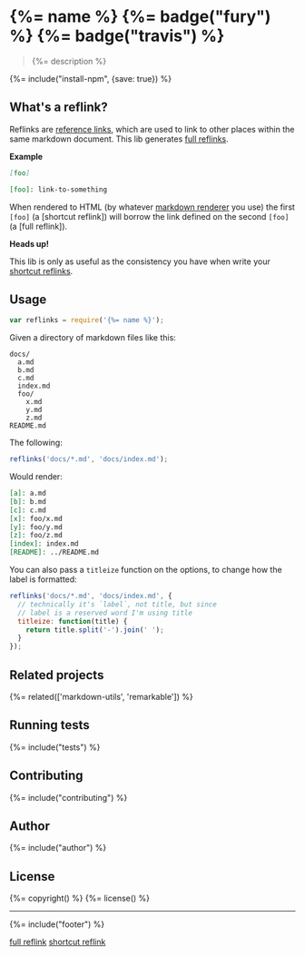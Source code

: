 # {%= name %} {%= badge("fury") %} {%= badge("travis") %}

> {%= description %}

{%= include("install-npm", {save: true}) %}

## What's a reflink?

Reflinks are [reference links], which are used to link to other places within the same markdown document.  This lib generates [full reflinks].

**Example**

```markdown
[foo]

[foo]: link-to-something  
```

When rendered to HTML (by whatever [markdown renderer] you use) the first `[foo]` (a [shortcut reflink]) will borrow the link defined on the second `[foo]` (a [full reflink]).


**Heads up!**

This lib is only as useful as the consistency you have when write your [shortcut reflinks]. 


## Usage

```js
var reflinks = require('{%= name %}');
```

Given a directory of markdown files like this:

```
docs/
  a.md
  b.md
  c.md
  index.md
  foo/
    x.md
    y.md
    z.md
README.md
```

The following:

```js
reflinks('docs/*.md', 'docs/index.md');
```

Would render:

```markdown
[a]: a.md
[b]: b.md
[c]: c.md
[x]: foo/x.md
[y]: foo/y.md
[z]: foo/z.md
[index]: index.md
[README]: ../README.md
```

You can also pass a `titleize` function on the options, to change how the label is formatted:

```js
reflinks('docs/*.md', 'docs/index.md', {
  // technically it's `label`, not title, but since
  // label is a reserved word I'm using title
  titleize: function(title) {
    return title.split('-').join(' ');
  }
});
```

## Related projects
{%= related(['markdown-utils', 'remarkable']) %}  

## Running tests
{%= include("tests") %}

## Contributing
{%= include("contributing") %}

## Author
{%= include("author") %}

## License
{%= copyright() %}
{%= license() %}

***

{%= include("footer") %}

[full reflink][full reflinks]
[shortcut reflink][shortcut reflinks]

[reference links]: http://mb21.github.io/stmd/spec.html#reference-link
[shortcut reflinks]: http://mb21.github.io/stmd/spec.html#shortcut-reference-link
[full reflinks]: http://mb21.github.io/stmd/spec.html#full-reference-link
[markdown renderer]: https://github.com/jonschlinkert/remarkable
